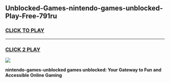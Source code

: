 
## Unblocked-Games-nintendo-games-unblocked-Play-Free-791ru
<h3>
<a href="https://premium76.site?title=nintendo-games-unblocked&ref=24M">CLICK TO PLAY</a></h3>
<hr>

<h3>
<a href="https://premium76.site?title=nintendo-games-unblocked&ref=24M">CLICK 2 PLAY</a>
  
</h3>

<a href="https://premium76.site?title=nintendo-games-unblocked&ref=24M"><img src="https://clearcache.store/games.png"></a>


**nintendo-games-unblocked games unblocked: Your Gateway to Fun and Accessible Online Gaming**
